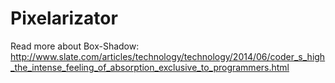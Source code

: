 Pixelarizator
========================

Read more about Box-Shadow: http://www.slate.com/articles/technology/technology/2014/06/coder_s_high_the_intense_feeling_of_absorption_exclusive_to_programmers.html
